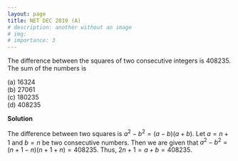 ```yaml
---
layout: page
title: NET DEC 2019 (A)
# description: another without an image
# img:
# importance: 3
---
```

<!-- # **NET DEC 2019 (A):**  -->

The difference between the squares of two
consecutive integers is $408235$. The sum of the numbers is

(a) $16324$<br>
(b) $27061$<br>
(c) $180235$<br>
(d) $408235$<br>

**Solution**

The difference between two squares is $a^2 - b^2 = (a-b)(a+b)$. Let
$a = n+1$ and $b=n$ be two consecutive numbers. Then we are given that
$a^2 - b^2 = (n+1 - n) (n+1 + n) = 408235$. Thus,
$2n+1 = a + b = 408235$.


